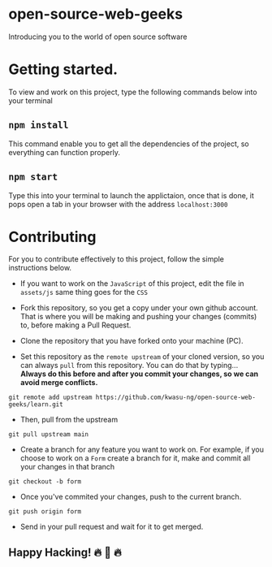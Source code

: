 # open-source-web-geeks
Introducing you to the world of open source software

# Getting started.
To view and work on this project, type the following commands below into your terminal

## `npm install`

This command enable you to get all the dependencies of the project, so everything can function properly.

## `npm start`

Type this into your terminal to launch the applictaion, once that is done, it pops open a tab in your browser with the address `localhost:3000`

# Contributing

For you to contribute effectively to this project, follow the simple instructions below.

- If you want to work on the `JavaScript` of this project, edit the file in `assets/js` same thing goes for the `CSS`

- Fork this repository, so you get a copy under your own github account. That is where you will be making and pushing your changes (commits) to, before making a Pull Request.

- Clone the repository that you have forked onto your machine (PC).

- Set this repository as the `remote upstream` of your cloned version, so you can always `pull` from this repository. You can do that by typing... **Always do this before and after you commit your changes, so we can avoid merge conflicts.**

```git
git remote add upstream https://github.com/kwasu-ng/open-source-web-geeks/learn.git
```
- Then, pull from the upstream

```git
git pull upstream main
```

- Create a branch for any feature you want to work on. For example, if you choose to work on a `Form`  create a branch for it, make and commit all your changes in that branch

```git
git checkout -b form
```

- Once you've commited your changes, push to the current branch.

```git 
git push origin form
```

- Send in your pull request and wait for it to get merged.

## Happy Hacking! 🔥 💝 🔥
